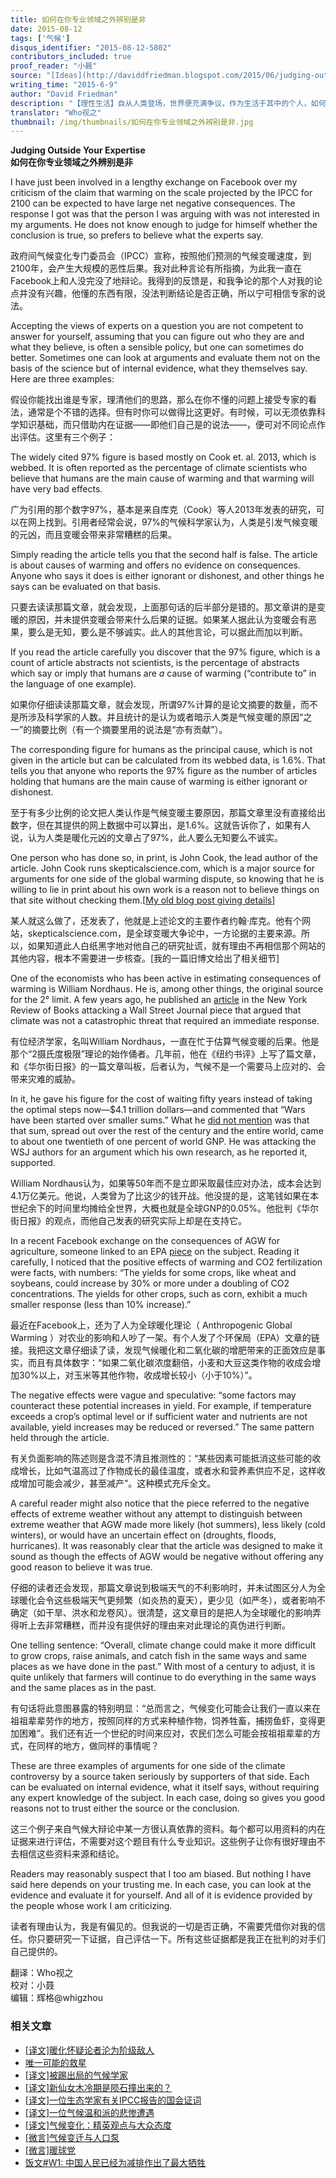 ```yaml
---
title: 如何在你专业领域之外辨别是非
date: 2015-08-12
tags: ['气候']
disqus_identifier: "2015-08-12-5802"
contributors_included: true
proof_reader: "小聂"
source: "[Ideas](http://daviddfriedman.blogspot.com/2015/06/judging-outside-your-expertise.html)"
writing_time: "2015-6-9"
author: "David Friedman"
description: "【理性生活】自从人类登场，世界便充满争议，作为生活于其中的个人，如何与之相处，是个问题，特别是有些争议会影响到你头上，或轰进你的耳朵，让你心烦，此时，你可以完全放弃思考，听任自己被最响亮的那个声音摆布，但假如你愿意，也可以运用一点理性……"
translator: "Who视之"
thumbnail: /img/thumbnails/如何在你专业领域之外辨别是非.jpg
---
```


**Judging Outside Your Expertise**  
**如何在你专业领域之外辨别是非**

I have just been involved in a lengthy exchange on Facebook over my criticism of the claim that warming on the scale projected by the IPCC for 2100 can be expected to have large net negative consequences. The response I got was that the person I was arguing with was not interested in my arguments. He does not know enough to judge for himself whether the conclusion is true, so prefers to believe what the experts say.

政府间气候变化专门委员会（IPCC）宣称，按照他们预测的气候变暖速度，到2100年，会产生大规模的恶性后果。我对此种言论有所指摘，为此我一直在Facebook上和人没完没了地辩论。我得到的反馈是，和我争论的那个人对我的论点并没有兴趣，他懂的东西有限，没法判断结论是否正确，所以宁可相信专家的说法。

Accepting the views of experts on a question you are not competent to answer for yourself, assuming that you can figure out who they are and what they believe, is often a sensible policy, but one can sometimes do better. Sometimes one can look at arguments and evaluate them not on the basis of the science but of internal evidence, what they themselves say. Here are three examples:

假设你能找出谁是专家，理清他们的思路，那么在你不懂的问题上接受专家的看法，通常是个不错的选择。但有时你可以做得比这更好。有时候，可以无须依靠科学知识基础，而只借助内在证据——即他们自己是的说法——，便可对不同论点作出评估。这里有三个例子：

The widely cited 97% figure is based mostly on Cook et. al. 2013, which is webbed. It is often reported as the percentage of climate scientists who believe that humans are the main cause of warming and that warming will have very bad effects.

广为引用的那个数字97%，基本是来自库克（Cook）等人2013年发表的研究，可以在网上找到。引用者经常会说，97%的气候科学家认为，人类是引发气候变暖的元凶，而且变暖会带来非常糟糕的后果。

Simply reading the article tells you that the second half is false. The article is about causes of warming and offers no evidence on consequences. Anyone who says it does is either ignorant or dishonest, and other things he says can be evaluated on that basis.

只要去读读那篇文章，就会发现，上面那句话的后半部分是错的。那文章讲的是变暖的原因，并未提供变暖会带来什么后果的证据。如果某人据此认为变暖会有恶果，要么是无知，要么是不够诚实。此人的其他言论，可以据此而加以判断。

If you read the article carefully you discover that the 97% figure, which is a count of article abstracts not scientists, is the percentage of abstracts which say or imply that humans are *a* cause of warming (“contribute to” in the language of one example).

如果你仔细读读那篇文章，就会发现，所谓97%计算的是论文摘要的数量，而不是所涉及科学家的人数。并且统计的是认为或者暗示人类是气候变暖的原因“之一”的摘要比例（有一个摘要里用的说法是“亦有贡献”）。

The corresponding figure for humans as the principal cause, which is not given in the article but can be calculated from its webbed data, is 1.6%. That tells you that anyone who reports the 97% figure as the number of articles holding that humans are the main cause of warming is either ignorant or dishonest.

至于有多少比例的论文把人类认作是气候变暖主要原因，那篇文章里没有直接给出数字，但在其提供的网上数据中可以算出，是1.6%。这就告诉你了，如果有人说，认为人类是暖化元凶的文章占了97%，此人要么无知要么不诚实。

One person who has done so, in print, is John Cook, the lead author of the article. John Cook runs skepticalscience.com, which is a major source for arguments for one side of the global warming dispute, so knowing that he is willing to lie in print about his own work is a reason not to believe things on that site without checking them.[[My old blog post giving details](http://daviddfriedman.blogspot.com/2014/02/a-climate-falsehood-you-can-check-for.html)]

某人就这么做了，还发表了，他就是上述论文的主要作者约翰·库克。他有个网站，skepticalscience.com，是全球变暖大争论中，一方论据的主要来源。所以，如果知道此人白纸黑字地对他自己的研究扯谎，就有理由不再相信那个网站的其他内容，根本不需要进一步核查。[我的一篇旧博文给出了相关细节]

One of the economists who has been active in estimating consequences of warming is William Nordhaus. He is, among other things, the original source for the 2° limit. A few years ago, he published an [article](http://www.nybooks.com/articles/archives/2012/mar/22/why-global-warming-skeptics-are-wrong/) in the New York Review of Books attacking a Wall Street Journal piece that argued that climate was not a catastrophic threat that required an immediate response.

有位经济学家，名叫William Nordhaus，一直在忙于估算气候变暖的后果。他是那个“2摄氏度极限”理论的始作俑者。几年前，他在《纽约书评》上写了篇文章，和《华尔街日报》的一篇文章叫板，后者认为，气候不是一个需要马上应对的、会带来灾难的威胁。

In it, he gave his figure for the cost of waiting fifty years instead of taking the optimal steps now—$4.1 trillion dollars—and commented that “Wars have been started over smaller sums.” What he [did not mention](http://daviddfriedman.blogspot.com/2014/03/contra-nordhaus.html) was that that sum, spread out over the rest of the century and the entire world, came to about one twentieth of one percent of world GNP. He was attacking the WSJ authors for an argument which his own research, as he reported it, supported.

William Nordhaus认为，如果等50年而不是立即采取最佳应对办法，成本会达到4.1万亿美元。他说，人类曾为了比这少的钱开战。他没提的是，这笔钱如果在本世纪余下的时间里均摊给全世界，大概也就是全球GNP的0.05%。他批判《华尔街日报》的观点，而他自己发表的研究实际上却是在支持它。

In a recent Facebook exchange on the consequences of AGW for agriculture, someone linked to an EPA [piece](http://daviddfriedman.blogspot.com/2014/03/contra-nordhaus.html) on the subject. Reading it carefully, I noticed that the positive effects of warming and CO2 fertilization were facts, with numbers: “The yields for some crops, like wheat and soybeans, could increase by 30% or more under a doubling of CO2 concentrations. The yields for other crops, such as corn, exhibit a much smaller response (less than 10% increase).”

最近在Facebook上，还为了人为全球暖化理论（ Anthropogenic Global Warming ）对农业的影响和人吵了一架。有个人发了个环保局（EPA）文章的链接。我把这文章仔细读了读，发现气候暖化和二氧化碳的增肥带来的正面效应是事实，而且有具体数字：“如果二氧化碳浓度翻倍，小麦和大豆这类作物的收成会增加30%以上，对玉米等其他作物，收成增长较小（小于10%）”。

The negative effects were vague and speculative: “some factors may counteract these potential increases in yield. For example, if temperature exceeds a crop’s optimal level or if sufficient water and nutrients are not available, yield increases may be reduced or reversed.” The same pattern held through the article.

有关负面影响的陈述则是含混不清且推测性的：“某些因素可能抵消这些可能的收成增长，比如气温高过了作物成长的最佳温度，或者水和营养素供应不足，这样收成增加可能会减少，甚至减产”。这种模式充斥全文。

A careful reader might also notice that the piece referred to the negative effects of extreme weather without any attempt to distinguish between extreme weather that AGW made more likely (hot summers), less likely (cold winters), or would have an uncertain effect on (droughts, floods, hurricanes). It was reasonably clear that the article was designed to make it sound as though the effects of AGW would be negative without offering any good reason to believe it was true.

仔细的读者还会发现，那篇文章说到极端天气的不利影响时，并未试图区分人为全球暖化会令这些极端天气更频繁（如炎热的夏天），更少见（如严冬），或者影响不确定（如干旱、洪水和龙卷风）。很清楚，这文章目的是把人为全球暖化的影响弄得听上去非常糟糕，而并没有提供好的理由来对此理论的真伪进行判断。

One telling sentence: “Overall, climate change could make it more difficult to grow crops, raise animals, and catch fish in the same ways and same places as we have done in the past.” With most of a century to adjust, it is quite unlikely that farmers will continue to do everything in the same ways and the same places as in the past.

有句话将此意图暴露的特别明显：“总而言之，气候变化可能会让我们一直以来在祖祖辈辈劳作的地方，按照同样的方式来种植作物，饲养牲畜，捕捞鱼虾，变得更加困难”。我们还有近一个世纪的时间来应对，农民们怎么可能会按祖祖辈辈的方式，在同样的地方，做同样的事情呢？

These are three examples of arguments for one side of the climate controversy by a source taken seriously by supporters of that side. Each can be evaluated on internal evidence, what it itself says, without requiring any expert knowledge of the subject. In each case, doing so gives you good reasons not to trust either the source or the conclusion.

这三个例子来自气候大辩论中某一方很认真依靠的资料。每个都可以用资料的内在证据来进行评估，不需要对这个题目有什么专业知识。这些例子让你有很好理由不去相信这些资料来源和结论。

Readers may reasonably suspect that I too am biased. But nothing I have said here depends on your trusting me. In each case, you can look at the evidence and evaluate it for yourself. And all of it is evidence provided by the people whose work I am criticizing.

读者有理由认为，我是有偏见的。但我说的一切是否正确，不需要凭借你对我的信任。你只要研究一下证据，自己评估一下。所有这些证据都是我正在批判的对手们自己提供的。


翻译：Who视之  
校对：小聂  
编辑：辉格@whigzhou


### 相关文章

* [[译文]暖化怀疑论者沦为阶级敌人](https://headsalon.org/archives/6849.html "[译文]暖化怀疑论者沦为阶级敌人")
* [唯一可能的救星](https://headsalon.org/archives/7067.html "唯一可能的救星")
* [[译文]被踢出局的气候学家](https://headsalon.org/archives/6724.html "[译文]被踢出局的气候学家")
* [[译文]新仙女木冷期是陨石撞出来的？](https://headsalon.org/archives/5934.html "[译文]新仙女木冷期是陨石撞出来的？")
* [[译文]一位生态学家有关IPCC报告的国会证词](https://headsalon.org/archives/5925.html "[译文]一位生态学家有关IPCC报告的国会证词")
* [[译文]一位气候温和派的悲惨遭遇](https://headsalon.org/archives/5880.html "[译文]一位气候温和派的悲惨遭遇")
* [[译文]气候变化：精英观点与大众态度](https://headsalon.org/archives/5793.html "[译文]气候变化：精英观点与大众态度")
* [[微言]气候变迁与人口泵](https://headsalon.org/archives/4829.html "[微言]气候变迁与人口泵")
* [[微言]暖球党](https://headsalon.org/archives/4586.html "[微言]暖球党")
* [饭文#W1: 中国人民已经为减排作出了最大牺牲](https://headsalon.org/archives/2142.html "饭文#W1: 中国人民已经为减排作出了最大牺牲")
